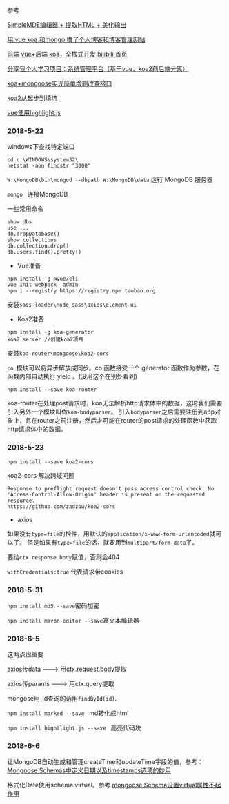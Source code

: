 参考

[SimpleMDE编辑器 + 提取HTML + 美化输出](https://segmentfault.com/a/1190000009469890)

[用 vue koa 和mongo 撸了个人博客和博客管理网站](https://segmentfault.com/a/1190000007004199)

[前端 vue+后端 koa，全栈式开发 bilibili 首页](https://www.v2ex.com/t/357255)

[分享我个人学习项目：系统管理平台（基于vue，koa2前后端分离）](http://cnodejs.org/topic/5a66b313ce45d44045146277 )

[koa+mongoose实现简单增删改查接口](https://www.cnblogs.com/junhua/p/7714572.html)

[koa2从起步到填坑](https://www.jianshu.com/p/6b816c609669)

[vue使用highlight.js](https://www.jianshu.com/p/6c1e4fcc6d6f)

### 2018-5-22

windows下查找特定端口
```
cd c:\WINDOWS\system32\ 
netstat -aon|findstr "3000"
```

``W:\MongoDB\bin\mongod --dbpath W:\MongoDB\data`` 运行 MongoDB 服务器

``mongo `` 连接MongoDB

一些常用命令
```
show dbs
use ...
db.dropDatabase()
show collections
db.collection.drop()
db.users.find().pretty()
```
* Vue准备
```
npm install -g @vue/cli
vue init webpack  admin 
npm i --registry https://registry.npm.taobao.org
```
安装``sass-loader\node-sass\axios\element-ui``

* Koa2准备
```
npm install -g koa-generator 
koa2 server //创建koa2项目
```
 安装``koa-router\mongoose\koa2-cors``


``co ``模块可以将异步解放成同步。co 函数接受一个 generator 函数作为参数，在函数内部自动执行 yield 。(没用这个在别处看到)



``npm install --save koa-router``

koa-router在处理post请求时，koa无法解析http请求体中的数据，这时我们需要引入另外一个模块叫做``koa-bodyparser``。
引入``bodyparser``之后需要注册到app对象上，且在router之前注册，然后才可能在router的post请求的处理函数中获取http请求体中的数据。

### 2018-5-23

``npm install --save koa2-cors``

koa2-cors 解决跨域问题
```
Response to preflight request doesn't pass access control check: No 'Access-Control-Allow-Origin' header is present on the requested resource.
https://github.com/zadzbw/koa2-cors 
```
* axios

如果没有``type=file``的控件，用默认的``application/x-www-form-urlencoded``就可以了。
 但是如果有``type=file``的话，就要用到``multipart/form-data``了。

 要给``ctx.response.body``赋值，否则会404

``withCredentials:true`` 代表请求带cookies

### 2018-5-31
``npm install md5 --save``密码加密

``npm install mavon-editor --save``富文本编辑器

### 2018-6-5
这两点很重要

axios传data   ---> 用ctx.request.body提取

axios传params ---> 用ctx.query提取

mongose用_id查询的话用``findById(id)``.

``npm install marked --save ``  md转化成html

``npm install hightlight.js --save `` 高亮代码块

### 2018-6-6
让MongoDB自动生成和管理createTime和updateTime字段的值，参考：[Mongoose Schemas中定义日期以及timestamps选项的妙用](https://www.cnblogs.com/duhuo/p/6232534.html)

格式化Date使用schema.virtual。参考
[mongoose Schema设置virtual属性不起作用](https://cnodejs.org/topic/5532466b1b9662da568db904)